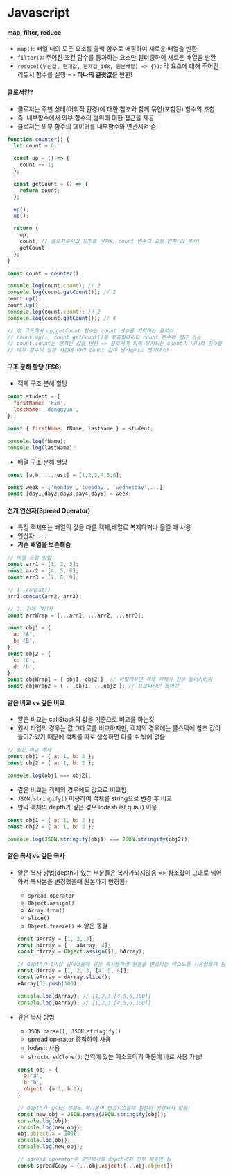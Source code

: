 # Javascript

#### map, filter, reduce

- `map()`: 배열 내의 모든 요소를 콜백 함수로 매핑하여 새로운 배열을 반환
- `filter()`: 주어진 조건 함수를 통과하는 요소만 필터링하여 새로운 배열을 반환
- `reduce((누산값, 현재값, 현재값_idx, 원본배열) => {})`: 각 요소에 대해 주어진 리듀서 함수를 실행 => **하나의 결괏값**을 반환!

#### 클로저란?

- 클로저는 주변 상태(어휘적 환경)에 대한 참조와 함께 묶인(포함된) 함수의 조합
- 즉, 내부함수에서 외부 함수의 범위에 대한 접근을 제공
- 클로저는 외부 함수의 데이터를 내부함수와 연관시켜 줌

```javascript
function counter() {
  let count = 0;

  const up = () => {
    count += 1;
  };

  const getCount = () => {
    return count;
  };

  up();
  up();

  return {
    up,
    count, // 클로저로서의 참조를 반환X, count 변수의 값을 반환(값 복사)
    getCount,
  };
}

const count = counter();

console.log(count.count); // 2
console.log(count.getCount()); // 2
count.up();
count.up();
console.log(count.count); // 2
console.log(count.getCount()); // 4

// 위 코드에서 up,getCount 함수는 count 변수를 기억하는 클로저
// count.up(), count.getCount()를 호출할때마다 count 변수에 접근 가능
// count.count는 정적인 값을 반환 => 클로저에 의해 유지되는 count가 아니라 함수를 생성할때의 초기값임
// 내부 함수의 실행 시점에 따라 count 값이 달라진다고 생각하기!
```

#### 구조 분해 할당 (ES6)

- 객체 구조 분해 할당

```javascript
const student = {
  firstName: 'kim',
  lastName: 'donggyun',
};

const { firstName: fName, lastName } = student;

console.log(fName);
console.log(lastName);
```

- 배열 구조 분해 할당

```javascript
const [a,b, ...rest] = [1,2,3,4,5,6];

const week = ['monday','tuesday', 'wednesday',...];
const [day1,day2,day3,day4,day5] = week;
```

#### 전개 연산자(Spread Operator)

- 특정 객체또는 배열의 값을 다른 객체,배열로 복제하거나 옮길 때 사용
- 연산자: `...`
- **기존 배열을 보존해줌**

```javascript
// 배열 조합 방법
const arr1 = [1, 2, 3];
const arr2 = [4, 5, 6];
const arr3 = [7, 8, 9];

// 1. concat()
arr1.concat(arr2, arr3);

// 2. 전개 연산자
const arrWrap = [...arr1, ...arr2, ...arr3];
```

```javascript
const obj1 = {
  a: 'A',
  b: 'B',
};
const obj2 = {
  c: 'C',
  d: 'D',
};
const objWrap1 = { obj1, obj2 }; // 이렇게하면 객체 자체가 전부 들어가버림
const objWrap2 = { ...obj1, ...obj2 }; // 프로퍼티만 들어감
```

#### 얕은 비교 vs 깊은 비교

- 얕은 비교는 callStack의 값을 기준으로 비교를 하는것
- 원시 타입의 경우는 값 그대로를 비교하지만, 객체의 경우에는 콜스택에 참조 값이 들어가있기 때문에 객체를 따로 생성하면 다를 수 밖에 없음

```javascript
// 얕은 비교 예제
const obj1 = { a: 1, b: 2 };
const obj2 = { a: 1, b: 2 };

console.log(obj1 === obj2);
```

- 깊은 비교는 객체의 경우에도 값으로 비교함
- `JSON.stringify()` 이용하여 객체를 string으로 변경 후 비교
- 만약 객체의 depth가 깊은 경우 lodash isEqual() 이용

```javascript
const obj1 = { a: 1, b: 2 };
const obj2 = { a: 1, b: 2 };

console.log(JSON.stringify(obj1) === JSON.stringify(obj2));
```

#### 얕은 복사 vs 깊은 복사

- 얕은 복사 방법(depth가 있는 부분들은 복사가되지않음 => 참조값이 그대로 넘어와서 복사본을 변경했을때 원본까지 변경됨)

  - `spread operator`
  - `Object.assign()`
  - `Array.from()`
  - `slice()`
  - `Object.freeze()` => 얕은 동결

  ```javascript
  const aArray = [1, 2, 3];
  const bArray = [...aArray, 4];
  const cArray = Object.assign([], bArray);

  // depth가 1이상 깊어졌을때 얕은 복사를하면 원본을 변경하는 메소드를 사용했을때 원본이 변경됨
  const dArray = [1, 2, 3, [4, 5, 6]];
  const eArray = dArray.slice();
  eArray[3].push(100);

  console.log(dArray); // [1,2,3,[4,5,6,100]]
  console.log(eArray); // [1,2,3,[4,5,6,100]]
  ```

- 깊은 복사 방법

  - `JSON.parse(), JSON.stringify()`
  - spread operator 중첩하여 사용
  - lodash 사용
  - `structuredClone()`: 전역에 있는 메소드이기 때문에 바로 사용 가능!

  ```javascript
  const obj = {
    a:'a',
    b:'b',
    object: {a:1, b:2};
  }

  // depth가 깊어진 부분도 복사본이 변경되었을때 원본이 변경되지 않음!
  const new_obj = JSON.parse(JSON.stringify(obj));
  console.log(obj);
  console.log(new_obj);
  obj.object.a = 1000;
  console.log(obj);
  console.log(new_obj);

  // spread operator로 얕은복사를 depth까지 전부 해주면 됨
  const spreadCopy = {...obj,object:{...obj.object}}
  ```
